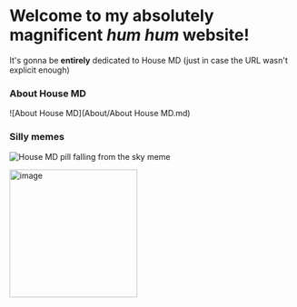 # Welcome to my absolutely magnificent *hum hum* website!
It's gonna be **entirely** dedicated to House MD (just in case the URL wasn't explicit enough)

### About House MD
![About House MD](About/About House MD.md)

### Silly memes
![House MD pill falling from the sky meme](https://preview.redd.it/wilson-and-house-v0-7faq25yhn89e1.jpeg?width=640&crop=smart&auto=webp&s=dd2e23ee5b3126a6945eaab24f0e0468f2d60889)

<img width="225" height="225" alt="image" src="https://github.com/user-attachments/assets/5dd41f72-3521-4d75-bc04-40b84a7ce1e8" />
